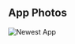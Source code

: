 ## App Photos

![Newest App](https://github.com/zeynalnicat/Newest/assets/65115194/d75279fe-406c-47a7-8343-eab438e8e2f0)
